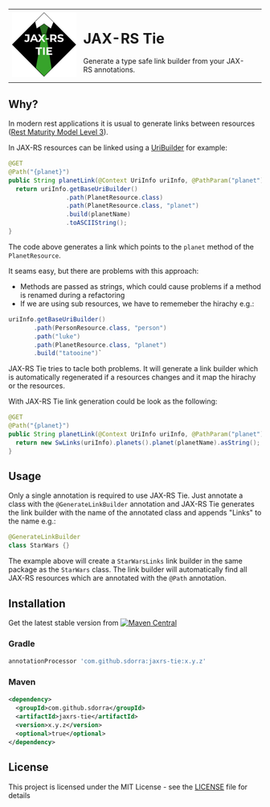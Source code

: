 <table border="0">
<tr>
<td width="128">
<img alt="JAX-RS Tie" src="images/logo.png" width="128" height="128" />
</td>
<td>

# JAX-RS Tie

Generate a type safe link builder from your JAX-RS annotations.

<td>
</table>

## Why?

In modern rest applications it is usual to generate links between resources ([Rest Maturity Model Level 3](https://martinfowler.com/articles/richardsonMaturityModel.html#level3)).

In JAX-RS resources can be linked using a [UriBuilder](https://docs.oracle.com/javaee/7/api/javax/ws/rs/core/UriBuilder.html) for example:

```java
@GET
@Path("{planet}")
public String planetLink(@Context UriInfo uriInfo, @PathParam("planet") String planetName) {
  return uriInfo.getBaseUriBuilder()
                .path(PlanetResource.class)
                .path(PlanetResource.class, "planet")
                .build(planetName)
                .toASCIIString();
}
```

The code above generates a link which points to the `planet` method of the `PlanetResource`.

It seams easy, but there are problems with this approach:

* Methods are passed as strings, which could cause problems if a method is renamed during a refactoring
* If we are using sub resources, we have to rememeber the hirachy e.g.: 

```java
uriInfo.getBaseUriBuilder()
       .path(PersonResource.class, "person")
       .path("luke")
       .path(PlanetResource.class, "planet")
       .build("tatooine")`
```

JAX-RS Tie tries to tacle both problems.
It will generate a link builder which is automatically regenerated if a resources changes 
and it map the hirachy or the resources.

With JAX-RS Tie link generation could be look as the following:

```java
@GET
@Path("{planet}")
public String planetLink(@Context UriInfo uriInfo, @PathParam("planet") String planetName) {
  return new SwLinks(uriInfo).planets().planet(planetName).asString();
}
``` 

## Usage

Only a single annotation is required to use JAX-RS Tie.
Just annotate a class with the `@GenerateLinkBuilder` annotation and JAX-RS Tie generates the link builder
with the name of the annotated class and appends "Links" to the name e.g.: 

```java
@GenerateLinkBuilder
class StarWars {}
```

The example above will create a `StarWarsLinks` link builder in the same package as the `StarWars` class.
The link builder will automatically find all JAX-RS resources which are annotated with the `@Path` annotation.

## Installation

Get the latest stable version from [![Maven Central](https://img.shields.io/maven-central/v/com.github.sdorra/jaxrs-tie.svg)](https://search.maven.org/search?q=g:com.github.sdorra%20a:jaxrs-tie)

### Gradle

```groovy
annotationProcessor 'com.github.sdorra:jaxrs-tie:x.y.z'
```

### Maven

```xml
<dependency>
  <groupId>com.github.sdorra</groupId>
  <artifactId>jaxrs-tie</artifactId>
  <version>x.y.z</version>
  <optional>true</optional>
</dependency>
```

## License

This project is licensed under the MIT License - see the [LICENSE](LICENSE) file for details
